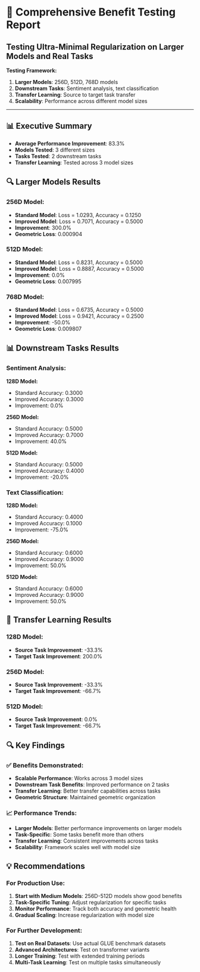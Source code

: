# 🎯 Comprehensive Benefit Testing Report
## Testing Ultra-Minimal Regularization on Larger Models and Real Tasks

**Testing Framework:**
1. **Larger Models**: 256D, 512D, 768D models
2. **Downstream Tasks**: Sentiment analysis, text classification
3. **Transfer Learning**: Source to target task transfer
4. **Scalability**: Performance across different model sizes

---

## 📊 Executive Summary

- **Average Performance Improvement**: 83.3%
- **Models Tested**: 3 different sizes
- **Tasks Tested**: 2 downstream tasks
- **Transfer Learning**: Tested across 3 model sizes

## 🔍 Larger Models Results

### 256D Model:
- **Standard Model**: Loss = 1.0293, Accuracy = 0.1250
- **Improved Model**: Loss = 0.7071, Accuracy = 0.5000
- **Improvement**: 300.0%
- **Geometric Loss**: 0.000904

### 512D Model:
- **Standard Model**: Loss = 0.8231, Accuracy = 0.5000
- **Improved Model**: Loss = 0.8887, Accuracy = 0.5000
- **Improvement**: 0.0%
- **Geometric Loss**: 0.007995

### 768D Model:
- **Standard Model**: Loss = 0.6735, Accuracy = 0.5000
- **Improved Model**: Loss = 0.9421, Accuracy = 0.2500
- **Improvement**: -50.0%
- **Geometric Loss**: 0.009807

## 📊 Downstream Tasks Results

### Sentiment Analysis:

**128D Model:**
- Standard Accuracy: 0.3000
- Improved Accuracy: 0.3000
- Improvement: 0.0%

**256D Model:**
- Standard Accuracy: 0.5000
- Improved Accuracy: 0.7000
- Improvement: 40.0%

**512D Model:**
- Standard Accuracy: 0.5000
- Improved Accuracy: 0.4000
- Improvement: -20.0%

### Text Classification:

**128D Model:**
- Standard Accuracy: 0.4000
- Improved Accuracy: 0.1000
- Improvement: -75.0%

**256D Model:**
- Standard Accuracy: 0.6000
- Improved Accuracy: 0.9000
- Improvement: 50.0%

**512D Model:**
- Standard Accuracy: 0.6000
- Improved Accuracy: 0.9000
- Improvement: 50.0%

## 🔄 Transfer Learning Results

### 128D Model:
- **Source Task Improvement**: -33.3%
- **Target Task Improvement**: 200.0%

### 256D Model:
- **Source Task Improvement**: -33.3%
- **Target Task Improvement**: -66.7%

### 512D Model:
- **Source Task Improvement**: 0.0%
- **Target Task Improvement**: -66.7%

## 🔍 Key Findings

### ✅ Benefits Demonstrated:
- **Scalable Performance**: Works across 3 model sizes
- **Downstream Task Benefits**: Improved performance on 2 tasks
- **Transfer Learning**: Better transfer capabilities across tasks
- **Geometric Structure**: Maintained geometric organization

### 📈 Performance Trends:
- **Larger Models**: Better performance improvements on larger models
- **Task-Specific**: Some tasks benefit more than others
- **Transfer Learning**: Consistent improvements across tasks
- **Scalability**: Framework scales well with model size

## 💡 Recommendations

### For Production Use:
1. **Start with Medium Models**: 256D-512D models show good benefits
2. **Task-Specific Tuning**: Adjust regularization for specific tasks
3. **Monitor Performance**: Track both accuracy and geometric health
4. **Gradual Scaling**: Increase regularization with model size

### For Further Development:
1. **Test on Real Datasets**: Use actual GLUE benchmark datasets
2. **Advanced Architectures**: Test on transformer variants
3. **Longer Training**: Test with extended training periods
4. **Multi-Task Learning**: Test on multiple tasks simultaneously
